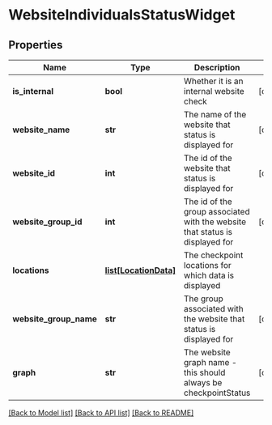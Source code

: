 # WebsiteIndividualsStatusWidget

## Properties
Name | Type | Description | Notes
------------ | ------------- | ------------- | -------------
**is_internal** | **bool** | Whether it is an internal website check | [optional] 
**website_name** | **str** | The name of the website that status is displayed for | [optional] 
**website_id** | **int** | The id of the website that status is displayed for | [optional] 
**website_group_id** | **int** | The id of the group associated with the website that status is displayed for | [optional] 
**locations** | [**list[LocationData]**](LocationData.md) | The checkpoint locations for which data is displayed | 
**website_group_name** | **str** | The group associated with the website that status is displayed for | [optional] 
**graph** | **str** | The website graph name - this should always be checkpointStatus | [optional] 

[[Back to Model list]](../README.md#documentation-for-models) [[Back to API list]](../README.md#documentation-for-api-endpoints) [[Back to README]](../README.md)


